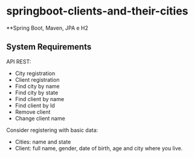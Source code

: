 # springboot-clients-and-their-cities
**Spring Boot, Maven, JPA e H2

## System Requirements

API REST:
* City registration
* Client registration
* Find city by name
* Find city by state
* Find client by name
* Find client by Id
* Remove client
* Change client name

Consider registering with basic data:
* Cities: name and state
* Client: full name, gender, date of birth, age and city where you live.